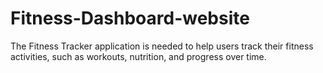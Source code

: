 # Fitness-Dashboard-website
The Fitness Tracker application is needed to help users track their fitness activities, such as workouts, nutrition, and progress over time.
